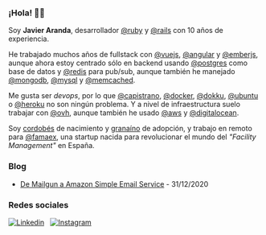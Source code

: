 ### ¡Hola! &#128075;&#127996;

Soy **Javier Aranda**, desarrollador [@ruby][ruby] y [@rails][rails] con 10 años de experiencia.

He trabajado muchos años de fullstack con [@vuejs][vuejs], [@angular][angular] y [@emberjs][emberjs], aunque ahora estoy
centrado sólo en backend usando [@postgres][postgres] como base de datos y [@redis][redis] para pub/sub, aunque también
he manejado [@mongodb][mongodb], [@mysql][mysql] y [@memcached][memcached].

Me gusta ser *devops*, por lo que [@capistrano][capistrano], [@docker][docker], [@dokku][dokku], [@ubuntu][ubuntu] o
[@heroku][heroku] no son ningún problema. Y a nivel de infraestructura suelo trabajar con [@ovh][ovh], aunque también he
usado [@aws][aws] y [@digitalocean][digitalocean].

Soy [cordobés][cordoba] de nacimiento y [granaíno][granada] de adopción, y trabajo en remoto para [@famaex][famaex], una
startup nacida para revolucionar el mundo del *"Facility Management"* en España.


### Blog

* [De Mailgun a Amazon Simple Email Service](blog/2020-12-31-de-mailgun-a-amazon-simple-email-service.md) - 31/12/2020


### Redes sociales

[![Linkedin](https://img.shields.io/badge/javierarandavaro-1866C2?style=flat-square&logo=linkedin)][linkedin]
&nbsp;
[![Instagram](https://img.shields.io/badge/javiarandav-b23A95?style=flat-square&logo=instagram&logoColor=white)][instagram]


[ruby]: https://github.com/ruby "Ruby"
[rails]: https://github.com/rails "Ruby on Rails"
[vuejs]: https://github.com/vuejs "Vue.js"
[angular]: https://github.com/angular "Angular"
[emberjs]: https://github.com/emberjs "Ember.js"
[postgres]: https://github.com/postgres "PostgreSQL"
[redis]: https://github.com/redis "Redis"
[mongodb]: https://github.com/mongodb "MongoDB"
[mysql]: https://github.com/mysql "MySQL"
[memcached]: https://github.com/memcached "Memcached"
[capistrano]: https://github.com/capistrano "Capistrano"
[docker]: https://github.com/docker "Docker"
[dokku]: https://github.com/dokku "Dokku"
[ubuntu]: https://github.com/ubuntu "Ubuntu"
[heroku]: https://github.com/heroku "Heroku"
[ovh]: https://github.com/ovh "OVH"
[aws]: https://github.com/aws "Amazon Web Services"
[digitalocean]: https://github.com/digitalocean "DigitalOcean"
[cordoba]: https://es.wikipedia.org/wiki/C%C3%B3rdoba_(Espa%C3%B1a) "Córdoba (España)"
[granada]: https://es.wikipedia.org/wiki/Granada "Granada (España)"
[famaex]: https://github.com/famaex "Famaex"
[linkedin]: https://www.linkedin.com/in/javierarandavaro "Linkedin: javierarandavaro"
[instagram]: https://www.instagram.com/javiarandav "Instagram: javiarandav"
